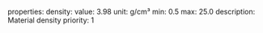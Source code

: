 properties:
  density:
    value: 3.98
    unit: g/cm³
    min: 0.5
    max: 25.0
    description: Material density
    priority: 1
